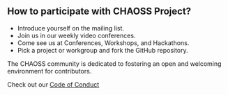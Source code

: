 
## How to participate with CHAOSS Project?

- Introduce yourself on the mailing list.
- Join us in our weekly video conferences.
- Come see us at Conferences, Workshops, and Hackathons.
- Pick a project or workgroup and fork the GitHub repository.

The CHAOSS community is dedicated to fostering an open and welcoming environment for contributors.

Check out our [Code of Conduct](https://chaoss.community/about/code-of-condut/)
